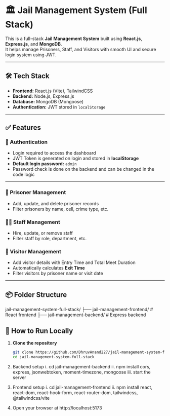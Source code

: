 # 🏛️ Jail Management System (Full Stack)

This is a full-stack **Jail Management System** built using **React.js**, **Express.js**, and **MongoDB**.  
It helps manage Prisoners, Staff, and Visitors with smooth UI and secure login system using JWT.

---

## 🛠️ Tech Stack

- **Frontend:** React.js (Vite), TailwindCSS
- **Backend:** Node.js, Express.js
- **Database:** MongoDB (Mongoose)
- **Authentication:** JWT stored in `localStorage`

---

## ✅ Features

### 🔐 Authentication
- Login required to access the dashboard
- JWT Token is generated on login and stored in **localStorage**
- **Default login password:** `admin`
- Password check is done on the backend and can be changed in the code logic

---

### 👥 Prisoner Management
- Add, update, and delete prisoner records
- Filter prisoners by name, cell, crime type, etc.

### 👨‍💼 Staff Management
- Hire, update, or remove staff
- Filter staff by role, department, etc.

### 🧍 Visitor Management
- Add visitor details with Entry Time and Total Meet Duration
- Automatically calculates **Exit Time**
- Filter visitors by prisoner name or visit date

---

## 📦 Folder Structure

jail-management-system-full-stack/
├── jail-management-frontend/ # React frontend
├── jail-management-backend/ # Express backend

## 🚀 How to Run Locally

1. **Clone the repository**
   ```bash
   git clone https://github.com/DhruvAnand227/jail-management-system-full-stack.git
   cd jail-management-system-full-stack

2. Backend setup
   i. cd jail-management-backend
   ii. npm install cors, express, jsonwebtoken, moment-timezone, mongoose
   iii. start the server

3. Frontend setup
   i. cd jail-management-frontend
   ii. npm install react, react-dom, react-hook-form, react-router-dom, tailwindcss, @tailwindcss/vite

4. Open your browser at http://localhost:5173
